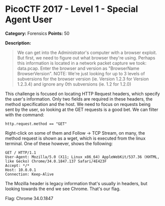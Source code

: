 # PicoCTF 2017 - Level 1 - Special Agent User

**Category:** Forensics **Points:** 50 

**Description:**

> We can get into the Administrator's computer with a browser exploit. 
> But first, we need to figure out what browser they're using. Perhaps 
> this information is located in a network packet capture we took: data.pcap. 
> Enter the browser and version as "BrowserName BrowserVersion". NOTE: We're just 
> looking for up to 3 levels of subversions for the browser version (ie. Version 1.2.3 
> for Version 1.2.3.4) and ignore any 0th subversions (ie. 1.2 for 1.2.0)

This challenge is focused on locating HTTP Request headers, which specify the user's
information. Only two fields are required in these headers, the method specification and
the host. We need to focus on requests being sent by the user, so looking at the GET
requests is a good bet. We can filter with the command:

```
http.request.method == "GET"
```

Right-click on some of them and Follow -> TCP Stream, on many, the method request is shown
as a wget, which is executed from the linux terminal. One of these however, shows the
following:

```
GET / HTTP/1.1
User-Agent: Mozilla/5.0 (X11; Linux x86_64) AppleWebKit/537.36 (KHTML, like Gecko) Chrome/34.0.1847.137 Safari/4E423F
Accept: */*
Host: 10.0.0.1
Connection: Keep-Alive
```

The Mozilla header is legacy information that's usually in headers, but looking towards
the end we see Chrome. That's our flag.

Flag: Chrome 34.0.1847